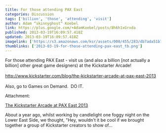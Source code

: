 ```yaml
---
title: For those attending PAX East
categories: Discussion
tags: ['billion', 'those', 'attending', 'visit']
author: Adam “skinnyghost” Koebel
link: https://plus.google.com/+AdamKoebel/posts/8h6h1xGrxda
published: 2013-03-19T16:09:57.418Z
updated: 2013-03-19T16:09:57.418Z
imagelink: ['https://s3.amazonaws.com/ksr/assets/000/455/283/db7ada51b745109f7d44f13d02ca08b4_thumb.jpg?1363707678']
thumblinks: ['2013-03-19-for-those-attending-pax-east_tb.png']
---
```


For those attending PAX East - visit us (and also a billion [not actually a billion] other great game designers) at the Kickstarter Arcade!<br /><br /><a href="http://www.kickstarter.com/blog/the-kickstarter-arcade-at-pax-east-2013" class="ot-anchor">http://www.kickstarter.com/blog/the-kickstarter-arcade-at-pax-east-2013</a><br /><br />Also, go to Games on Demand.  DO IT.  


Attachment:

<a href='http://www.kickstarter.com/blog/the-kickstarter-arcade-at-pax-east-2013'>The Kickstarter Arcade at PAX East 2013</a>


About a year ago, whilst working by candlelight one foggy night on the Lower East Side, we thought, "Hey, wouldn't it be cool if we brought together a group of Kickstarter creators to show of...
